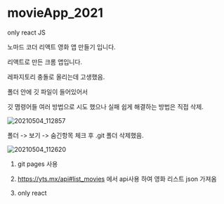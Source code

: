 # movieApp_2021
only react JS



노마드 코더 리액트 영화 앱 만들기 입니다.




리액트로 만든 크롬 앱입니다.

레파지토리 충돌로 올리는데 고생했음.

폴더 안에 깃 파일이 들어있어서



깃 몀령어들 여러 방법으로 시도 했으나 실패
쉽게 해결하는 방법은 직접 삭제.



![20210504_112857](https://user-images.githubusercontent.com/79763173/116954830-fabd9880-accb-11eb-8541-759b2d3dd741.png)

폴더 -> 보기 -> 숨긴항목 체크 후 .git 폴더 삭제했음.








![20210504_112620](https://user-images.githubusercontent.com/79763173/116954681-98fd2e80-accb-11eb-8456-45625e33a7d1.png)


1. git pages 사용

2. https://yts.mx/api#list_movies 에서 api사용 하여 영화 리스트 json 가져옴

3. only react 
